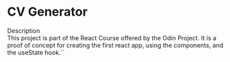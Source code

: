 # CV Generator
Description </br>
This project is part of the React Course offered by the Odin Project. It is a proof of concept for creating the first react app, using the components, and the useState hook.``